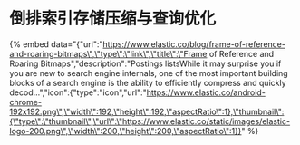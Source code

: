 # 倒排索引存储压缩与查询优化

{% embed data="{\"url\":\"https://www.elastic.co/blog/frame-of-reference-and-roaring-bitmaps\",\"type\":\"link\",\"title\":\"Frame of Reference and Roaring Bitmaps\",\"description\":\"Postings listsWhile it may surprise you if you are new to search engine internals, one of the most important building blocks of a search engine is the ability to efficiently compress and quickly decod...\",\"icon\":{\"type\":\"icon\",\"url\":\"https://www.elastic.co/android-chrome-192x192.png\",\"width\":192,\"height\":192,\"aspectRatio\":1},\"thumbnail\":{\"type\":\"thumbnail\",\"url\":\"https://www.elastic.co/static/images/elastic-logo-200.png\",\"width\":200,\"height\":200,\"aspectRatio\":1}}" %}

